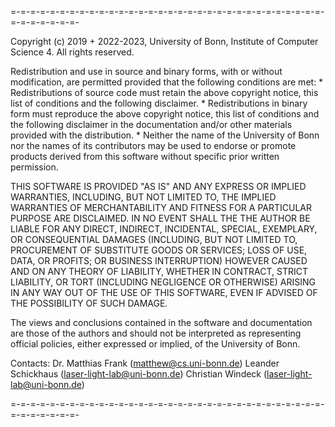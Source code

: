=-=-=-=-=-=-=-=-=-=-=-=-=-=-=-=-=-=-=-=-=-=-=-=-=-=-=-=-=-=-=-=-=-=-=-=-=-=-=-

 Copyright (c) 2019 + 2022-2023, University of Bonn, Institute of Computer Science 4.
 All rights reserved.

 Redistribution and use in source and binary forms, with or without
 modification, are permitted provided that the following conditions are met:
     * Redistributions of source code must retain the above copyright
       notice, this list of conditions and the following disclaimer.
     * Redistributions in binary form must reproduce the above copyright
       notice, this list of conditions and the following disclaimer in the
       documentation and/or other materials provided with the distribution.
     * Neither the name of the University of Bonn nor the
       names of its contributors may be used to endorse or promote products
       derived from this software without specific prior written permission.

 THIS SOFTWARE IS PROVIDED "AS IS" AND ANY EXPRESS OR IMPLIED WARRANTIES,
 INCLUDING, BUT NOT LIMITED TO, THE IMPLIED WARRANTIES OF MERCHANTABILITY
 AND FITNESS FOR A PARTICULAR PURPOSE ARE DISCLAIMED. IN NO EVENT SHALL THE
 THE AUTHOR BE LIABLE FOR ANY DIRECT, INDIRECT, INCIDENTAL, SPECIAL,
 EXEMPLARY, OR CONSEQUENTIAL DAMAGES (INCLUDING, BUT NOT LIMITED TO,
 PROCUREMENT OF SUBSTITUTE GOODS OR SERVICES; LOSS OF USE, DATA, OR PROFITS;
 OR BUSINESS INTERRUPTION) HOWEVER CAUSED AND ON ANY THEORY OF LIABILITY,
 WHETHER IN CONTRACT, STRICT LIABILITY, OR TORT (INCLUDING NEGLIGENCE OR
 OTHERWISE) ARISING IN ANY WAY OUT OF THE USE OF THIS SOFTWARE, EVEN IF
 ADVISED OF THE POSSIBILITY OF SUCH DAMAGE.

 The views and conclusions contained in the software and documentation
 are those of the authors and should not be interpreted as representing
 official policies, either expressed or implied, of the University of Bonn.

 Contacts:    Dr. Matthias Frank (matthew@cs.uni-bonn.de)
              Leander Schickhaus (laser-light-lab@uni-bonn.de)
              Christian Windeck  (laser-light-lab@uni-bonn.de)

=-=-=-=-=-=-=-=-=-=-=-=-=-=-=-=-=-=-=-=-=-=-=-=-=-=-=-=-=-=-=-=-=-=-=-=-=-=-=-

